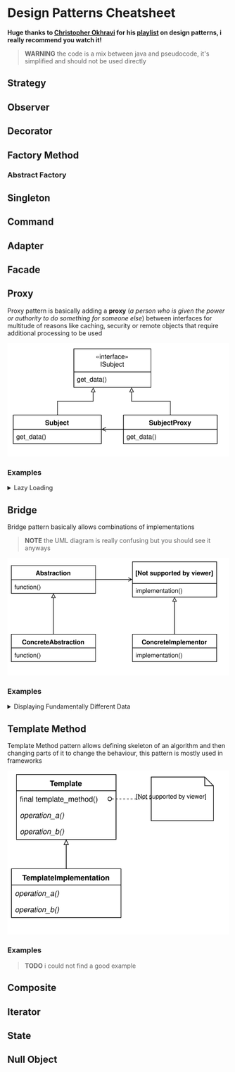 # Design Patterns Cheatsheet
**Huge thanks to [Christopher Okhravi](https://www.youtube.com/channel/UCbF-4yQQAWw-UnuCd2Azfzg) for his [playlist](https://www.youtube.com/playlist?list=PLrhzvIcii6GNjpARdnO4ueTUAVR9eMBpc) on design patterns, i really recommend you watch it!**

> **WARNING** the code is a mix between java and pseudocode, it's simplified and should not be used directly

## Strategy
## Observer
## Decorator
## Factory Method
### Abstract Factory
## Singleton
## Command
## Adapter
## Facade
## Proxy
Proxy pattern is basically adding a **proxy** (*a person who is given the power or authority to do something for someone else*) between interfaces for multitude of reasons like caching, security or remote objects that require additional processing to be used

![UML Diagram](assets/proxy/pattern.svg)

### Examples
<details>
<summary>Lazy Loading</summary>

For this example imagine we have a large amount of data inside a database and we want to get a piece of data inside the database, so we have a <code>Database</code> class that reads a database and has <code>String get(String key)</code> method to get the data

![UML Diagram](assets/proxy/lazy-loading-01.svg)

```java
interface IDatabase {
   String get(String key);
}

class Database implements IDatabase {
   Map<String, String> database = null;

   public Database(String path) {
      ... // expensive database parsing
   }

   public String get(String key) {
      return this.database[key];
   }
}
```

But now every time we instantiate <code>Database</code> it's gonna read and parse the database and we may not even use it, this is where proxy comes into play

![UML Diagram](assets/proxy/lazy-loading-02.svg)

```java
class LazyDatabaseProxy implements IDatabase {
   String path = null;
   Database database = null;
   
   public LazyDatabaseProxy(String path) {
      this.path = path;
   }
   
   private void initialize_database() {
      if (this.database == null)
         this.database = Database(path)
   }
   
   public String get(String key) {
      this.initialize_database()
      
      return this.database.get(key)
   }
}
```

> **NOTE** Usually there is gonna be multiple methods that return data thats why `initialize_database()` would be useful, but with just `get()` it is redundant

Now every time we try to get data from the database it's gonna be parsed then return the data, while this may not always be the best approach it can be useful
</details>

## Bridge
Bridge pattern basically allows combinations of implementations

> **NOTE** the UML diagram is really confusing but you should see it anyways

![UML Diagram](assets/bridge/pattern.svg)

### Examples
<details>
<summary>Displaying Fundamentally Different Data</summary>
For this example imagine we have a GUI and we have three very different objects that we want to display lets use <code>Book</code>, <code>Car</code> and <code>House</code>, now we have to be able to display them in short concise view (<code>ThumbnailView</code>) and long detailed view (<code>DetailedView</code>)

If we were to make a class for every combination there would be total of 6 classes and code repetition would be awful but with bridge pattern it's a lot easier to extend with no code repetition

![UML Diagram](assets/bridge/displaying-data-01.svg)

```java
interface IDataAdapter {
   public String get_title();
   public Picture get_thumbnail();
   public Picture[] get_pictures();
}

class DataView {
   IDataAdapter adapter = null;

   public DataView(IDataAdapter adapter) {
      this.adapter = adapter
   }

   public abstract show();
}

class ThumbnailView extends DataView {
   public show() {
      ... // show the gui
   }
}

class DetailedView extends DataView {
   public show() {
      ... // show the gui
   }
}

class Book {
   public String title;
   public String year;
   public String author;
   public Picture cover;
   public Picture[] pictures;
}

class BookDataAdapter implements IDataAdapter {
   Book book = null;
   
   public BookDataAdapter(Book book) {
      this.book = book;
   }

   public String get_title() {
      return this.book.title + " (" + this.book.year + ") by " + this.book.author;
   }

   public Picture get_thumbnail() {
      return this.book.cover;
   }

   public Picture[] get_pictures() {
      return this.book.pictures;
   }
}

class Car {
   public String model;
   public String year;
   public String manufacturer;
   public Picture[] pictures;
}

class CarDataAdapter implements IDataAdapter {
   Car car = null;
   
   public CarDataAdapter(Car car) {
      this.car = car;
   }

   public String get_title() {
      return this.car.manufacturer + " " + this.car.model + " (" + this.car.year + ")";
   }

   public Picture get_thumbnail() {
      return this.car.pictures[0];
   }

   public Picture[] get_pictures() {
      return this.car.pictures;
   }
}

class House {
   public String address;
   public String year;
   public String owner;
   public Picture[] pictures;
}

class HouseDataAdapter implements IDataAdapter {
   House house = null;
   
   public HouseDataAdapter(House house) {
      this.house = house;
   }

   public String get_title() {
      return this.house.address + " (" + this.house.year + ")";
   }

   public Picture get_thumbnail() {
      return this.house.pictures[0];
   }

   public Picture[] get_pictures() {
      return this.house.pictures;
   }
}
```

</details>

## Template Method
Template Method pattern allows defining skeleton of an algorithm and then changing parts of it to change the behaviour, this pattern is mostly used in frameworks

![UML Diagram](assets/template-method/pattern.svg)

### Examples

> **TODO** i could not find a good example

## Composite
## Iterator
## State
## Null Object
